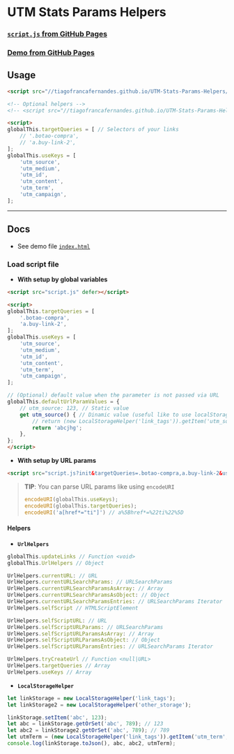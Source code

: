 # UTM Stats Params Helpers

### [`script.js` from GitHub Pages](https://tiagofrancafernandes.github.io/UTM-Stats-Params-Helpers/script.js)
### [Demo from GitHub Pages](https://tiagofrancafernandes.github.io/UTM-Stats-Params-Helpers)

## Usage

```html
<script src="//tiagofrancafernandes.github.io/UTM-Stats-Params-Helpers/script.js" defer></script>

<!-- Optional helpers -->
<!-- <script src="//tiagofrancafernandes.github.io/UTM-Stats-Params-Helpers/helpers.js" defer></script>-->

<script>
globalThis.targetQueries = [ // Selectors of your links
    // '.botao-compra',
    // 'a.buy-link-2',
];
globalThis.useKeys = [
    'utm_source',
    'utm_medium',
    'utm_id',
    'utm_content',
    'utm_term',
    'utm_campaign',
];
```

----

## Docs

* See demo file [`index.html`](./index.html)


### Load script file

* **With setup by global variables**

```html
<script src="script.js" defer></script>

<script>
globalThis.targetQueries = [
    '.botao-compra',
    'a.buy-link-2',
];
globalThis.useKeys = [
    'utm_source',
    'utm_medium',
    'utm_id',
    'utm_content',
    'utm_term',
    'utm_campaign',
];

// (Optional) default value when the parameter is not passed via URL
globalThis.defaultUrlParamValues = {
    // utm_source: 123, // Static value
    get utm_source() { // Dinamic value (useful like to use localStorage values)
        // return (new LocalStorageHelper('link_tags')).getItem('utm_source', 'lp-2024');
        return 'abcjhg';
    },
};
</script>
```

* **With setup by URL params**

```html
<script src="script.js?init&targetQueries=.botao-compra,a.buy-link-2&useKeys=utm_source,utm_medium,utm_id,utm_content,utm_term,utm_campaign" defer></script>
```

> **TIP**: You can parse URL params like using `encodeURI`
>
> ```js
> encodeURI(globalThis.useKeys);
> encodeURI(globalThis.targetQueries);
> encodeURI('a[href*="ti"]') // a%5Bhref*=%22ti%22%5D
> ```


#### Helpers

* **`UrlHelpers`**
```js
globalThis.updateLinks // Function <void>
globalThis.UrlHelpers // Object

UrlHelpers.currentURL: // URL
UrlHelpers.currentURLSearchParams: // URLSearchParams
UrlHelpers.currentURLSearchParamsAsArray: // Array
UrlHelpers.currentURLSearchParamsAsObject: // Object
UrlHelpers.currentURLSearchParamsEntries: // URLSearchParams Iterator
UrlHelpers.selfScript // HTMLScriptElement

UrlHelpers.selfScriptURL: // URL
UrlHelpers.selfScriptURLParams: // URLSearchParams
UrlHelpers.selfScriptURLParamsAsArray: // Array
UrlHelpers.selfScriptURLParamsAsObject: // Object
UrlHelpers.selfScriptURLParamsEntries: // URLSearchParams Iterator

UrlHelpers.tryCreateUrl // Function <null|URL>
UrlHelpers.targetQueries // Array
UrlHelpers.useKeys // Array
```

* **`LocalStorageHelper`**
```js
let linkStorage = new LocalStorageHelper('link_tags');
let linkStorage2 = new LocalStorageHelper('other_storage');

linkStorage.setItem('abc', 123);
let abc = linkStorage.getOrSet('abc', 789); // 123
let abc2 = linkStorage2.getOrSet('abc', 789); // 789
let utmTerm = (new LocalStorageHelper('link_tags')).getItem('utm_term', 'site_term');
console.log(linkStorage.toJson(), abc, abc2, utmTerm);
```
